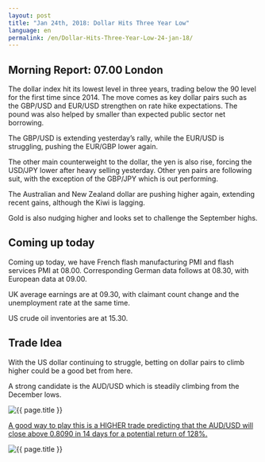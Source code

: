 ```yaml
---
layout: post
title: "Jan 24th, 2018: Dollar Hits Three Year Low"
language: en
permalink: /en/Dollar-Hits-Three-Year-Low-24-jan-18/
---
```

## Morning Report: 07.00 London

The dollar index hit its lowest level in three years, trading below the 90 level for the first time since 2014. The move comes as key dollar pairs such as the GBP/USD and EUR/USD strengthen on rate hike expectations. The pound was also helped by smaller than expected public sector net borrowing. 

The GBP/USD is extending yesterday’s rally, while the EUR/USD is struggling, pushing the EUR/GBP lower again. 

The other main counterweight to the dollar, the yen is also rise, forcing the USD/JPY lower after heavy selling yesterday. Other yen pairs are following suit, with the exception of the GBP/JPY which is out performing.

The Australian and New Zealand dollar are pushing higher again, extending recent gains, although the Kiwi is lagging. 

Gold is also nudging higher and looks set to challenge the September highs. 

## Coming up today 

Coming up today, we have French flash manufacturing PMI and flash services PMI at 08.00. Corresponding German data follows at 08.30, with European data at 09.00. 

UK average earnings are at 09.30, with claimant count change and the unemployment rate at the same time. 

US crude oil inventories are at 15.30. 

## Trade Idea

With the US dollar continuing to struggle, betting on dollar pairs to climb higher could be a good bet from here. 

A strong candidate is the AUD/USD which is steadily climbing from the December lows.

<img class="post-image" src="{{ site.url }}/images/jan-18/en-24-jan-18.png" alt="{{ page.title }}" title="{{ page.title }}">

<a href="http://record.binary.com/_bPzDzniJKAJHH6eEtUVc2J0co5lt24DG/1/?currency=GBP&market=forex&underlying=frxAUDUSD&formname=higherlower&duration_amount=14&duration_units=d&expiry_type=duration&amount=10&amount_type=payout&barrier=0.809" target="_blank">A good way to play this is a HIGHER trade predicting that the AUD/USD will close above 0.8090 in 14 days for a potential return of 128%.</a>

<img class="post-image" src="{{ site.url }}/images/jan-18/en-24-jan-18-trade.png" alt="{{ page.title }}" title="{{ page.title }}">
